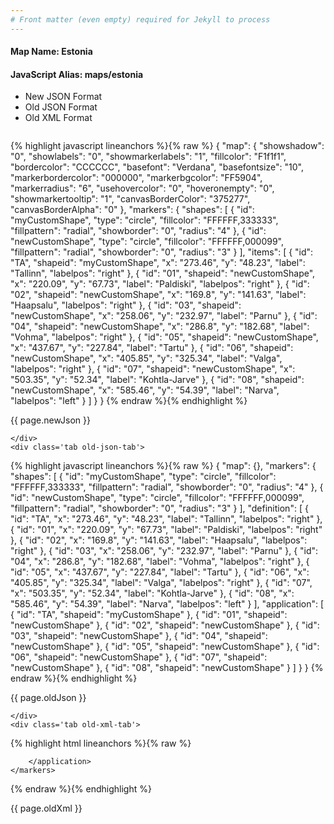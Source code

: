 ```yaml
---
# Front matter (even empty) required for Jekyll to process
---
```


#### Map Name: Estonia

#### JavaScript Alias: maps/estonia


<ul class='code-tabs'>
    <li class='active'>
        <a data-toggle='new-json'>New JSON Format</a>
    </li>
    <li>
        <a data-toggle='old-json'>Old JSON Format</a>
    </li>
    <li>
        <a data-toggle='old-xml'>Old XML Format</a>
    </li>
</ul>
<div class='tab-content'>
    <pre class='plain-code'></pre>
    <div class='tab new-json-tab active'>
{% highlight javascript lineanchors %}{% raw %}
{
    "map": {
        "showshadow": "0",
        "showlabels": "0",
        "showmarkerlabels": "1",
        "fillcolor": "F1f1f1",
        "bordercolor": "CCCCCC",
        "basefont": "Verdana",
        "basefontsize": "10",
        "markerbordercolor": "000000",
        "markerbgcolor": "FF5904",
        "markerradius": "6",
        "usehovercolor": "0",
        "hoveronempty": "0",
        "showmarkertooltip": "1",
        "canvasBorderColor": "375277",
        "canvasBorderAlpha": "0"
    },
    "markers": {
        "shapes": [
            {
                "id": "myCustomShape",
                "type": "circle",
                "fillcolor": "FFFFFF,333333",
                "fillpattern": "radial",
                "showborder": "0",
                "radius": "4"
            },
            {
                "id": "newCustomShape",
                "type": "circle",
                "fillcolor": "FFFFFF,000099",
                "fillpattern": "radial",
                "showborder": "0",
                "radius": "3"
            }
        ],
        "items": [
            {
                "id": "TA",
                "shapeid": "myCustomShape",
                "x": "273.46",
                "y": "48.23",
                "label": "Tallinn",
                "labelpos": "right"
            },
            {
                "id": "01",
                "shapeid": "newCustomShape",
                "x": "220.09",
                "y": "67.73",
                "label": "Paldiski",
                "labelpos": "right"
            },
            {
                "id": "02",
                "shapeid": "newCustomShape",
                "x": "169.8",
                "y": "141.63",
                "label": "Haapsalu",
                "labelpos": "right"
            },
            {
                "id": "03",
                "shapeid": "newCustomShape",
                "x": "258.06",
                "y": "232.97",
                "label": "Parnu"
            },
            {
                "id": "04",
                "shapeid": "newCustomShape",
                "x": "286.8",
                "y": "182.68",
                "label": "Vohma",
                "labelpos": "right"
            },
            {
                "id": "05",
                "shapeid": "newCustomShape",
                "x": "437.67",
                "y": "227.84",
                "label": "Tartu"
            },
            {
                "id": "06",
                "shapeid": "newCustomShape",
                "x": "405.85",
                "y": "325.34",
                "label": "Valga",
                "labelpos": "right"
            },
            {
                "id": "07",
                "shapeid": "newCustomShape",
                "x": "503.35",
                "y": "52.34",
                "label": "Kohtla-Jarve"
            },
            {
                "id": "08",
                "shapeid": "newCustomShape",
                "x": "585.46",
                "y": "54.39",
                "label": "Narva",
                "labelpos": "left"
            }
        ]
    }
}
{% endraw %}{% endhighlight %}


<p class='text-success'>{{ page.newJson }}</p>

    </div>
    <div class='tab old-json-tab'>
{% highlight javascript lineanchors %}{% raw %}
{
    "map": {},
    "markers": {
        "shapes": [
            {
                "id": "myCustomShape",
                "type": "circle",
                "fillcolor": "FFFFFF,333333",
                "fillpattern": "radial",
                "showborder": "0",
                "radius": "4"
            },
            {
                "id": "newCustomShape",
                "type": "circle",
                "fillcolor": "FFFFFF,000099",
                "fillpattern": "radial",
                "showborder": "0",
                "radius": "3"
            }
        ],
        "definition": [
            {
                "id": "TA",
                "x": "273.46",
                "y": "48.23",
                "label": "Tallinn",
                "labelpos": "right"
            },
            {
                "id": "01",
                "x": "220.09",
                "y": "67.73",
                "label": "Paldiski",
                "labelpos": "right"
            },
            {
                "id": "02",
                "x": "169.8",
                "y": "141.63",
                "label": "Haapsalu",
                "labelpos": "right"
            },
            {
                "id": "03",
                "x": "258.06",
                "y": "232.97",
                "label": "Parnu"
            },
            {
                "id": "04",
                "x": "286.8",
                "y": "182.68",
                "label": "Vohma",
                "labelpos": "right"
            },
            {
                "id": "05",
                "x": "437.67",
                "y": "227.84",
                "label": "Tartu"
            },
            {
                "id": "06",
                "x": "405.85",
                "y": "325.34",
                "label": "Valga",
                "labelpos": "right"
            },
            {
                "id": "07",
                "x": "503.35",
                "y": "52.34",
                "label": "Kohtla-Jarve"
            },
            {
                "id": "08",
                "x": "585.46",
                "y": "54.39",
                "label": "Narva",
                "labelpos": "left"
            }
        ],
        "application": [
            {
                "id": "TA",
                "shapeid": "myCustomShape"
            },
            {
                "id": "01",
                "shapeid": "newCustomShape"
            },
            {
                "id": "02",
                "shapeid": "newCustomShape"
            },
            {
                "id": "03",
                "shapeid": "newCustomShape"
            },
            {
                "id": "04",
                "shapeid": "newCustomShape"
            },
            {
                "id": "05",
                "shapeid": "newCustomShape"
            },
            {
                "id": "06",
                "shapeid": "newCustomShape"
            },
            {
                "id": "07",
                "shapeid": "newCustomShape"
            },
            {
                "id": "08",
                "shapeid": "newCustomShape"
            }
        ]
    }
}
{% endraw %}{% endhighlight %}


<p class='text-success'>{{ page.oldJson }}</p>

    </div>
    <div class='tab old-xml-tab'>
{% highlight html lineanchors %}{% raw %}
<map>
	<markers>
	   <shapes>
	       <shape id='myCustomShape' type='circle' fillColor='FFFFFF,333333' fillPattern='radial' showBorder='0' radius='4'/>
		   <shape id='newCustomShape' type='circle' fillColor='FFFFFF,000099' fillPattern='radial' showBorder='0' radius='3'/>
		</shapes>
		<definition>
			<marker id='TA' x='273.46' y='48.23' label='Tallinn' labelPos='right'  />
			<marker id='01' x='220.09' y='67.73' label='Paldiski' labelPos='right' />
			<marker id='02' x='169.8' y='141.63' label='Haapsalu' labelPos='right'  />
			<marker id='03' x='258.06' y='232.97' label='Parnu'  />
			<marker id='04' x='286.8' y='182.68' label='Vohma'  labelPos='right'/>
			<marker id='05' x='437.67' y='227.84' label='Tartu'  />
			<marker id='06' x='405.85' y='325.34' label='Valga' labelPos='right'  />
			<marker id='07' x='503.35' y='52.34' label='Kohtla-Jarve'  />
			<marker id='08' x='585.46' y='54.39' label='Narva' labelPos='left' />
		</definition>
		<application>
			<marker id='TA' shapeId='myCustomShape'  />
			<marker id='01' shapeId='newCustomShape'  />
			<marker id='02' shapeId='newCustomShape'  />
			<marker id='03' shapeId='newCustomShape'  />
			<marker id='04' shapeId='newCustomShape'  />
			<marker id='05' shapeId='newCustomShape'  />
			<marker id='06' shapeId='newCustomShape'  />
			<marker id='07' shapeId='newCustomShape'  />
			<marker id='08' shapeId='newCustomShape'  />

		</application>
	</markers>
</map>
{% endraw %}{% endhighlight %}

<p class='text-success'>{{ page.oldXml }}</p>

</div>
</div>
